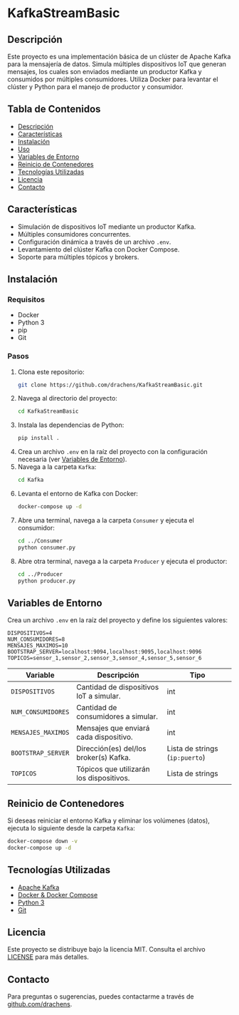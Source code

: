 # KafkaStreamBasic

## Descripción

Este proyecto es una implementación básica de un clúster de Apache Kafka para la mensajería de datos. Simula múltiples dispositivos IoT que generan mensajes, los cuales son enviados mediante un productor Kafka y consumidos por múltiples consumidores. Utiliza Docker para levantar el clúster y Python para el manejo de productor y consumidor.

## Tabla de Contenidos

- [Descripción](#descripción)
- [Características](#características)
- [Instalación](#instalación)
- [Uso](#uso)
- [Variables de Entorno](#variables-de-entorno)
- [Reinicio de Contenedores](#reinicio-de-contenedores)
- [Tecnologías Utilizadas](#tecnologías-utilizadas)
- [Licencia](#licencia)
- [Contacto](#contacto)

## Características

- Simulación de dispositivos IoT mediante un productor Kafka.
- Múltiples consumidores concurrentes.
- Configuración dinámica a través de un archivo `.env`.
- Levantamiento del clúster Kafka con Docker Compose.
- Soporte para múltiples tópicos y brokers.

## Instalación

### Requisitos

- Docker
- Python 3
- pip
- Git

### Pasos

1. Clona este repositorio:
   ```bash
   git clone https://github.com/drachens/KafkaStreamBasic.git
   ```
2. Navega al directorio del proyecto:
   ```bash
   cd KafkaStreamBasic
   ```
3. Instala las dependencias de Python:
   ```bash
   pip install .
   ```
4. Crea un archivo `.env` en la raíz del proyecto con la configuración necesaria (ver [Variables de Entorno](#variables-de-entorno)).
5. Navega a la carpeta `Kafka`:
   ```bash
   cd Kafka
   ```
6. Levanta el entorno de Kafka con Docker:
   ```bash
   docker-compose up -d
   ```
7. Abre una terminal, navega a la carpeta `Consumer` y ejecuta el consumidor:
   ```bash
   cd ../Consumer
   python consumer.py
   ```
8. Abre otra terminal, navega a la carpeta `Producer` y ejecuta el productor:
   ```bash
   cd ../Producer
   python producer.py
   ```

## Variables de Entorno

Crea un archivo `.env` en la raíz del proyecto y define los siguientes valores:

```env
DISPOSITIVOS=4
NUM_CONSUMIDORES=8
MENSAJES_MAXIMOS=10
BOOTSTRAP_SERVER=localhost:9094,localhost:9095,localhost:9096
TOPICOS=sensor_1,sensor_2,sensor_3,sensor_4,sensor_5,sensor_6
```

| Variable           | Descripción                                    | Tipo                          |
|--------------------|------------------------------------------------|-------------------------------|
| `DISPOSITIVOS`     | Cantidad de dispositivos IoT a simular.        | int                           |
| `NUM_CONSUMIDORES` | Cantidad de consumidores a simular.            | int                           |
| `MENSAJES_MAXIMOS` | Mensajes que enviará cada dispositivo.         | int                           |
| `BOOTSTRAP_SERVER` | Dirección(es) del/los broker(s) Kafka.         | Lista de strings (`ip:puerto`) |
| `TOPICOS`          | Tópicos que utilizarán los dispositivos.       | Lista de strings              |

## Reinicio de Contenedores

Si deseas reiniciar el entorno Kafka y eliminar los volúmenes (datos), ejecuta lo siguiente desde la carpeta `Kafka`:

```bash
docker-compose down -v
docker-compose up -d
```

## Tecnologías Utilizadas

- [Apache Kafka](https://kafka.apache.org/)
- [Docker & Docker Compose](https://www.docker.com/)
- [Python 3](https://www.python.org/)
- [Git](https://git-scm.com/)

## Licencia

Este proyecto se distribuye bajo la licencia MIT. Consulta el archivo [LICENSE](LICENSE) para más detalles.

## Contacto

Para preguntas o sugerencias, puedes contactarme a través de [github.com/drachens](https://github.com/drachens).



